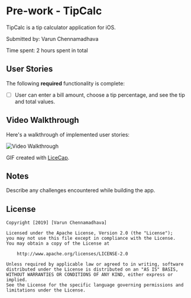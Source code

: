 # Pre-work - TipCalc

TipCalc is a tip calculator application for iOS.

Submitted by: Varun Chennamadhava

Time spent: 2 hours spent in total

## User Stories

The following **required** functionality is complete:

* [ ] User can enter a bill amount, choose a tip percentage, and see the tip and total values.



## Video Walkthrough 

Here's a walkthrough of implemented user stories:

<img src='https://github.com/varunchennamadhava/TipCalc/blob/master/tipcalc.gif' title='Video Walkthrough' width='' alt='Video Walkthrough' />

GIF created with [LiceCap](http://www.cockos.com/licecap/).

## Notes

Describe any challenges encountered while building the app.

## License

    Copyright [2019] [Varun Chennamadhava]

    Licensed under the Apache License, Version 2.0 (the "License");
    you may not use this file except in compliance with the License.
    You may obtain a copy of the License at

        http://www.apache.org/licenses/LICENSE-2.0

    Unless required by applicable law or agreed to in writing, software
    distributed under the License is distributed on an "AS IS" BASIS,
    WITHOUT WARRANTIES OR CONDITIONS OF ANY KIND, either express or implied.
    See the License for the specific language governing permissions and
    limitations under the License.
